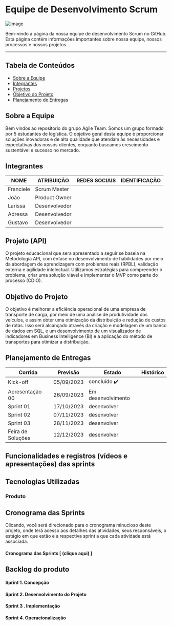# **Equipe de Desenvolvimento Scrum**

![image](https://github.com/agileteamlog/PILOG6/assets/142457045/5f9c4285-11ba-4542-a6fd-2d7ec467d5e2)


<p>Bem-vindo à página da nossa equipe de desenvolvimento Scrum no GitHub. Esta página contém informações importantes sobre nossa equipe, nossos processos e nossos projetos...</p>

---

## Tabela de Conteúdos

- [Sobre a Equipe](#sobre-a-equipe)
- [Integrantes](#integrantes)
- [Projetos](#projetos)
- [Objetivo do Projeto](#Objetivo-do-produto)
- [Planejamento de Entregas](Planejamento-de-Entregas)

  

## Sobre a Equipe

Bem vindos ao repositorio do grupo Agile Team. Somos um grupo formado por 5 estudantes de logística. O objetivo geral desta equipe é proporcionar soluções inovadoras e de alta qualidade que atendam às necessidades e expectativas dos nossos clientes, enquanto buscamos crescimento sustentável e sucesso no mercado.

## Integrantes
| NOME | ATRIBUIÇÃO | REDES SOCIAIS    | IDENTIFICAÇÃO |
| -----| ---------- | -------------    | ------------- |  
| Franciele | Scrum Master  | 
| João      | Product Owner | 
| Larissa   | Desenvolvedor |
| Adressa   | Desenvolvedor |
| Gustavo   | Desenvolvedor |

## Projeto (API) 
O projeto educacional que sera apresentado a seguir se baseia na Metodologia API, com ênfase no desenvolvimento de habilidades por meio da abordagem de aprendizagem com problemas reais (RPBL), validação externa e agilidade intelectual. Utilizamos estratégias para compreender o problema, criar uma solução viável e implementar o MVP como parte do processo (CDIO).

## Objetivo do Projeto
O objetivo é melhorar a eficiência operacional de uma empresa de transporte de carga, por meio de uma análise de produtividade dos veículos, e  assim obter uma otimização da distribuição e redução de custos de rotas. Isso será alcançado através da criação e modelagem de um banco de dados em SQL, e um desenvolvimento de um visualizador de indicadores em Business Intelligence (BI) e a aplicação do método de transportes para otimizar a distribuição.


## Planejamento de Entregas 
Corrida | Previsão | Estado| Histórico|
| ------ | -------- | ------ | -------- |
|  Kick-off | 05/09/2023 | concluído ✔️| 
| Apresentação 00 | 26/09/2023 | Em desenvolvimento|  
| Sprint 01| 17/10/2023 | desenvolver | 
| Sprint 02| 07/11/2023 | desenvolver |
| Sprint 03|28/11/2023 | desenvolver |
| Feira de Soluções | 12/12/2023 | desenvolver|  

## Funcionalidades e registros (vídeos e apresentações) das sprints

## Tecnologias Utilizadas

 ### Produto 
 
## Cronograma das Sprints
Clicando, você será direcionado para o cronograma minucioso deste projeto, onde terá acesso aos detalhes das atividades, seus responsáveis, o estágio em que estão e a respectiva sprint a que cada atividade está associada.

#### Cronograma das Sprints [ (clique aqui) ]

## Backlog do produto

#### Sprint 1. Concepção
#### Sprint 2. Desenvolvimento do Projeto
#### Sprint 3 . Implementação
#### Sprint 4. Operacionalização


